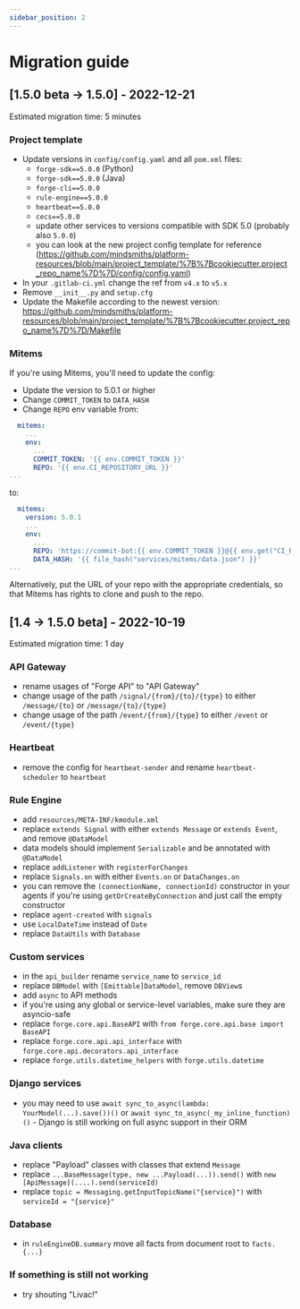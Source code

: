 ```yaml
---
sidebar_position: 2
---
```


# Migration guide


## [1.5.0 beta -> 1.5.0] - 2022-12-21
Estimated migration time: 5 minutes

### Project template
- Update versions in `config/config.yaml` and all `pom.xml` files:
  - `forge-sdk==5.0.0` (Python)
  - `forge-sdk==5.0.0` (Java)
  - `forge-cli==5.0.0`
  - `rule-engine==5.0.0`
  - `heartbeat==5.0.0`
  - `cecs==5.0.0`
  - update other services to versions compatible with SDK 5.0 (probably also `5.0.0`)
  - you can look at the new project config template for reference (https://github.com/mindsmiths/platform-resources/blob/main/project_template/%7B%7Bcookiecutter.project_repo_name%7D%7D/config/config.yaml)
- In your `.gitlab-ci.yml` change the ref from `v4.x` to `v5.x`
- Remove `__init__.py` and `setup.cfg`
- Update the Makefile according to the newest version: https://github.com/mindsmiths/platform-resources/blob/main/project_template/%7B%7Bcookiecutter.project_repo_name%7D%7D/Makefile

### Mitems
If you're using Mitems, you'll need to update the config:
- Update the version to 5.0.1 or higher
- Change `COMMIT_TOKEN` to `DATA_HASH`
- Change `REPO` env variable from:
```yaml
  mitems:
    ...
    env:
      ...
      COMMIT_TOKEN: '{{ env.COMMIT_TOKEN }}'
      REPO: '{{ env.CI_REPOSITORY_URL }}'
...
```
to:
```yaml
  mitems:
    version: 5.0.1
    ...
    env:
      ...
      REPO: 'https://commit-bot:{{ env.COMMIT_TOKEN }}@{{ env.get("CI_REPOSITORY_URL", "").split("@")[1] }}'
      DATA_HASH: '{{ file_hash("services/mitems/data.json") }}'
...
```
Alternatively, put the URL of your repo with the appropriate credentials, so that Mitems has rights to clone and push to the repo.



## [1.4 -> 1.5.0 beta] - 2022-10-19
Estimated migration time: 1 day

### API Gateway
- rename usages of "Forge API" to "API Gateway"
- change usage of the path `/signal/{from}/{to}/{type}` to either `/message/{to}` or `/message/{to}/{type}`
- change usage of the path `/event/{from}/{type}` to either `/event` or `/event/{type}`

### Heartbeat
- remove the config for `heartbeat-sender` and rename `heartbeat-scheduler` to `heartbeat`

### Rule Engine
- add `resources/META-INF/kmodule.xml`
- replace `extends Signal` with either `extends Message` or `extends Event`, and remove `@DataModel`
- data models should implement `Serializable` and be annotated with `@DataModel`
- replace `addListener` with `registerForChanges`
- replace `Signals.on` with either `Events.on` or `DataChanges.on`
- you can remove the `(connectionName, connectionId)` constructor in your agents if you're using `getOrCreateByConnection` and just call the empty constructor
- replace `agent-created` with `signals`
- use `LocalDateTime` instead of `Date`
- replace `DataUtils` with `Database`

### Custom services
- in the `api_builder` rename `service_name` to `service_id`
- replace `DBModel` with `[Emittable]DataModel`, remove `DBView`s
- add `async` to API methods
- if you're using any global or service-level variables, make sure they are asyncio-safe
- replace `forge.core.api.BaseAPI` with `from forge.core.api.base import BaseAPI`
- replace `forge.core.api.api_interface` with `forge.core.api.decorators.api_interface`
- replace `forge.utils.datetime_helpers` with `forge.utils.datetime`

### Django services
- you may need to use `await sync_to_async(lambda: YourModel(...).save())()` or `await sync_to_async(_my_inline_function)()` - Django is still working on full async support in their ORM

### Java clients
- replace "Payload" classes with classes that extend `Message`
- replace `...BaseMessage(type, new ...Payload(...)).send()` with `new [ApiMessage](....).send(serviceId)`
- replace `topic = Messaging.getInputTopicName("{service}")` with `serviceId = "{service}"`

### Database
- in `ruleEngineDB.summary` move all facts from document root to `facts.{...}`

### If something is still not working
- try shouting "Livac!"
